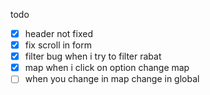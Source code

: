 todo

- [x] header not fixed
- [x] fix scroll in form
- [x] filter bug when i try to filter rabat
- [x] map when i click on option change map
- [ ] when you change in map change in global
